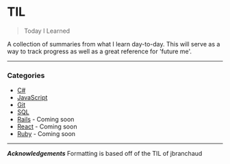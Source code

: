 # TIL

> Today I Learned

A collection of summaries from what I learn day-to-day. This will serve as a way to track progress as well as a great reference for 'future me'.

---

### Categories

* [C#](https://github.com/tylerb33/TIL/tree/master/C-Sharp)
* [JavaScript](https://github.com/tylerb33/TIL/tree/master/JavaScript)
* [Git](https://github.com/tylerb33/TIL/tree/master/GIT)
* [SQL](https://github.com/tylerb33/TIL/tree/master/SQL)
* [Rails](#rails) - Coming soon
* [React](#react) - Coming soon
* [Ruby](#ruby) - Coming soon

---



***Acknowledgements***
Formatting is based off of the TIL of jbranchaud 
